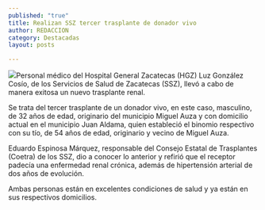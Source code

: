 ```yaml
---
published: "true"
title: Realizan SSZ tercer trasplante de donador vivo
author: REDACCION
category: Destacadas
layout: posts

---
```


![](http://i.imgur.com/9gbi8RTm.jpg)Personal médico del Hospital General Zacatecas (HGZ) Luz González Cosío, de los Servicios de Salud de Zacatecas (SSZ), llevó a cabo de manera exitosa un nuevo trasplante renal.

Se trata del tercer trasplante de un donador vivo, en este caso, masculino, de 32 años de edad, originario del municipio Miguel Auza y con domicilio actual en el municipio Juan Aldama, quien estableció el binomio respectivo con su tío, de 54 años de edad, originario y vecino de Miguel Auza.

Eduardo Espinosa Márquez, responsable  del Consejo Estatal de Trasplantes (Coetra) de los SSZ, dio a conocer lo anterior y refirió que el receptor padecía una enfermedad renal crónica, además de hipertensión arterial de dos años de evolución.

Ambas personas están en excelentes condiciones de salud y ya están en sus respectivos domicilios.
